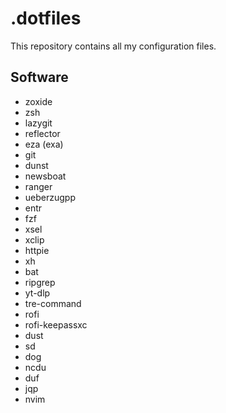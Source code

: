 # .dotfiles
This repository contains all my configuration files.

## Software

* zoxide
* zsh
* lazygit
* reflector
* eza (exa)
* git
* dunst
* newsboat
* ranger
* ueberzugpp
* entr
* fzf
* xsel
* xclip
* httpie
* xh
* bat
* ripgrep
* yt-dlp
* tre-command
* rofi
* rofi-keepassxc
* dust
* sd
* dog
* ncdu
* duf
* jqp
* nvim
